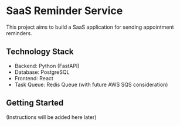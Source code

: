 # SaaS Reminder Service

This project aims to build a SaaS application for sending appointment reminders.

## Technology Stack

*   Backend: Python (FastAPI)
*   Database: PostgreSQL
*   Frontend: React
*   Task Queue: Redis Queue (with future AWS SQS consideration)

## Getting Started

(Instructions will be added here later) 